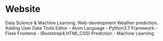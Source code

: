 # Website
Data Science & Machine Learning.
Web-development
Weather prediction.
Adding User Data
Tools
    Editor - Atom
    Language - Python3.7
    Framework - Flask
    Frontend - (Bootstrap4,HTML,CSS)
    Prediction - Machine Learning

